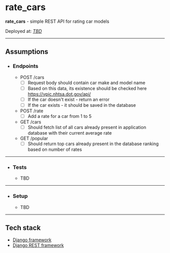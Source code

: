 # rate_cars

**rate_cars** - simple REST API for rating car models

Deployed at: [_TBD_]()

---

## Assumptions

* ### Endpoints

    * POST /cars
        * [ ] Request body should contain car make and model name
        * [ ] Based on this data, its existence should be checked here https://vpic.nhtsa.dot.gov/api/
        * [ ] If the car doesn't exist - return an error
        * [ ] If the car exists - it should be saved in the database

    * POST /rate
        * [ ] Add a rate for a car from 1 to 5
    
    * GET /cars
        * [ ] Should fetch list of all cars already present in application database with their current average rate
    
    * GET /popular
        * [ ] Should return top cars already present in the database ranking based on number of rates

---

* ### Tests

    * TBD

---

* ### Setup

    * TBD

---

## Tech stack

* [Django framework](https://www.djangoproject.com)
* [Django REST framework](https://www.django-rest-framework.org)